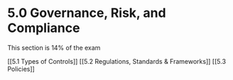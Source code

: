 # 5.0 Governance, Risk, and Compliance

This section is 14% of the exam

[[5.1 Types of Controls]]
[[5.2 Regulations, Standards & Frameworks]]
[[5.3 Policies]]
